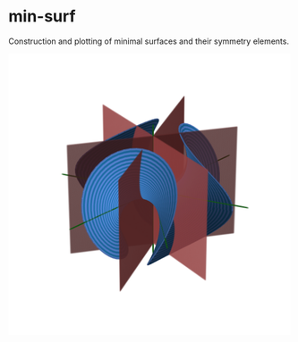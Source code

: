 # min-surf
Construction and plotting of minimal surfaces and their symmetry elements.

![Enneper surface of order 2, with symmetry planes, symmetry axes and symmetry point](https://github.com/georgmuntingh/min-surf/blob/master/figs/Enneper-k-2-elements-elevation-30-azimuth-20-N-200.png)
